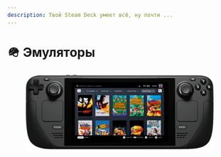 ```yaml
---
description: Твой Steam Deck умеет всё, ну почти ...
---
```


# 🪖 Эмуляторы

<figure><img src="../../.gitbook/assets/image (8).png" alt=""><figcaption></figcaption></figure>
